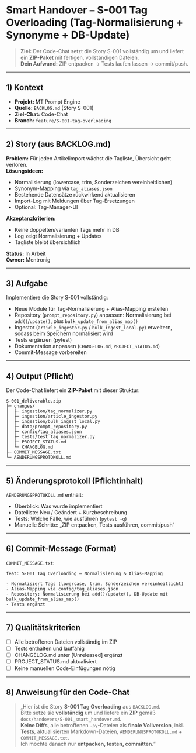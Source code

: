 # Smart Handover – S-001 Tag Overloading (Tag-Normalisierung + Synonyme + DB-Update)

> **Ziel:** Der Code-Chat setzt die Story S-001 vollständig um und liefert ein **ZIP-Paket** mit fertigen, vollständigen Dateien.  
> **Dein Aufwand:** ZIP entpacken → Tests laufen lassen → commit/push.

---

## 1) Kontext

- **Projekt:** MT Prompt Engine
- **Quelle:** `BACKLOG.md` (Story S-001)
- **Ziel-Chat:** Code-Chat
- **Branch:** `feature/S-001-tag-overloading`

---

## 2) Story (aus BACKLOG.md)

**Problem:** Für jeden Artikelimport wächst die Tagliste, Übersicht geht verloren.  
**Lösungsideen:**  
- Normalisierung (lowercase, trim, Sonderzeichen vereinheitlichen)  
- Synonym-Mapping via `tag_aliases.json`  
- Bestehende Datensätze rückwirkend aktualisieren  
- Import-Log mit Meldungen über Tag-Ersetzungen  
- Optional: Tag-Manager-UI  

**Akzeptanzkriterien:**  
- Keine doppelten/varianten Tags mehr in DB  
- Log zeigt Normalisierung + Updates  
- Tagliste bleibt übersichtlich  

**Status:** In Arbeit  
**Owner:** Mentronig

---

## 3) Aufgabe

Implementiere die Story S-001 vollständig:

- Neue Module für Tag-Normalisierung + Alias-Mapping erstellen  
- Repository (`prompt_repository.py`) anpassen: Normalisierung bei `add()`/`update()`, plus `bulk_update_from_alias_map()`  
- Ingestor (`article_ingestor.py` / `bulk_ingest_local.py`) erweitern, sodass beim Speichern normalisiert wird  
- Tests ergänzen (pytest)  
- Dokumentation anpassen (`CHANGELOG.md`, `PROJECT_STATUS.md`)  
- Commit-Message vorbereiten

---

## 4) Output (Pflicht)

Der Code-Chat liefert ein **ZIP-Paket** mit dieser Struktur:

```
S-001_deliverable.zip
├─ changes/
│  ├─ ingestion/tag_normalizer.py
│  ├─ ingestion/article_ingestor.py
│  ├─ ingestion/bulk_ingest_local.py
│  ├─ data/prompt_repository.py
│  ├─ config/tag_aliases.json
│  ├─ tests/test_tag_normalizer.py
│  ├─ PROJECT_STATUS.md
│  └─ CHANGELOG.md
├─ COMMIT_MESSAGE.txt
└─ AENDERUNGSPROTOKOLL.md
```

---

## 5) Änderungsprotokoll (Pflichtinhalt)

`AENDERUNGSPROTOKOLL.md` enthält:

- Überblick: Was wurde implementiert  
- Dateiliste: Neu / Geändert + Kurzbeschreibung  
- Tests: Welche Fälle, wie ausführen (`pytest -q`)  
- Manuelle Schritte: „ZIP entpacken, Tests ausführen, commit/push“

---

## 6) Commit-Message (Format)

`COMMIT_MESSAGE.txt`:

```
feat: S-001 Tag Overloading – Normalisierung & Alias-Mapping

- Normalisiert Tags (lowercase, trim, Sonderzeichen vereinheitlicht)
- Alias-Mapping via config/tag_aliases.json
- Repository: Normalisierung bei add()/update(), DB-Update mit bulk_update_from_alias_map()
- Tests ergänzt
```

---

## 7) Qualitätskriterien

- [ ] Alle betroffenen Dateien vollständig im ZIP  
- [ ] Tests enthalten und lauffähig  
- [ ] CHANGELOG.md unter [Unreleased] ergänzt  
- [ ] PROJECT_STATUS.md aktualisiert  
- [ ] Keine manuellen Code-Einfügungen nötig  

---

## 8) Anweisung für den Code-Chat

> „Hier ist die Story **S-001 Tag Overloading** aus `BACKLOG.md`.  
> Bitte setze sie **vollständig** um und liefere ein **ZIP** gemäß `docs/handovers/S-001_smart_handover.md`.  
> **Keine Diffs**, alle betroffenen `.py`-Dateien als **finale Vollversion**, inkl. **Tests**, aktualisierten Markdown-Dateien, `AENDERUNGSPROTOKOLL.md` + `COMMIT_MESSAGE.txt`.  
> Ich möchte danach nur **entpacken, testen, committen**.“
